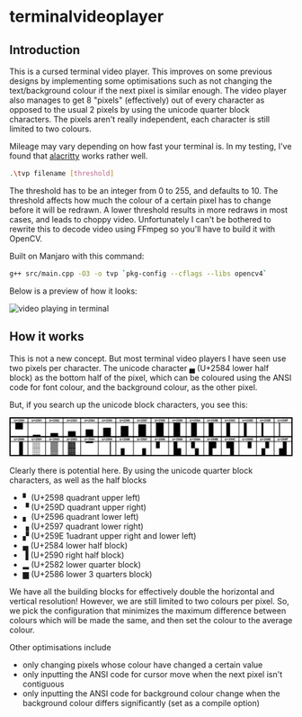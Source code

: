 # terminalvideoplayer

## Introduction

This is a cursed terminal video player. This improves on some previous designs by implementing some optimisations such as not changing the text/background colour if the next pixel is similar enough. The video player also manages to get 8 "pixels" (effectively) out of every character as opposed to the usual 2 pixels by using the unicode quarter block characters. The pixels aren't really independent, each character is still limited to two colours.

Mileage may vary depending on how fast your terminal is. In my testing, I've found that [alacritty](https://github.com/alacritty/alacritty) works rather well.

```sh
.\tvp filename [threshold] 
```

The threshold has to be an integer from 0 to 255, and defaults to 10. The threshold affects how much the colour of a certain pixel has to change before it will be redrawn. A lower threshold results in more redraws in most cases, and leads to choppy video. Unfortunately I can't be bothered to rewrite this to decode video using FFmpeg so you'll have to build it with OpenCV.

Built on Manjaro with this command:

```sh
g++ src/main.cpp -O3 -o tvp `pkg-config --cflags --libs opencv4`
```

Below is a preview of how it looks:

![video playing in terminal](./imgs/video.gif)

## How it works

This is not a new concept. But most terminal video players I have seen use two pixels per character. The unicode character  ▄  (U+2584 lower half block) as the bottom half of the pixel, which can be coloured using the ANSI code for font colour, and the background colour, as the other pixel.

But, if you search up the unicode block characters, you see this:

![unicode block characters table](./imgs/unicode_block_elements.png)

Clearly there is potential here. By using the unicode quarter block characters, as well as the half blocks

- ▘  (U+2598 quadrant upper left)
- ▝  (U+259D quadrant upper right)
- ▖  (U+2596 quadrant lower left)
- ▗  (U+2597 quadrant lower right)
- ▞  (U+259E 1uadrant upper right and lower left)
- ▄  (U+2584 lower half block)
- ▐  (U+2590 right half block)
- ▂  (U+2582 lower quarter block)
- ▆  (U+2586 lower 3 quarters block)

We have all the building blocks for effectively double the horizontal and vertical resolution! However, we are still limited to two colours per pixel. So, we pick the configuration that minimizes the maximum difference between colours which will be made the same, and then set the colour to the average colour.

Other optimisations include 

- only changing pixels whose colour have changed a certain value
- only inputting the ANSI code for cursor move when the next pixel isn't contiguous
- only inputting the ANSI code for background colour change when the background colour differs significantly (set as a compile option)

